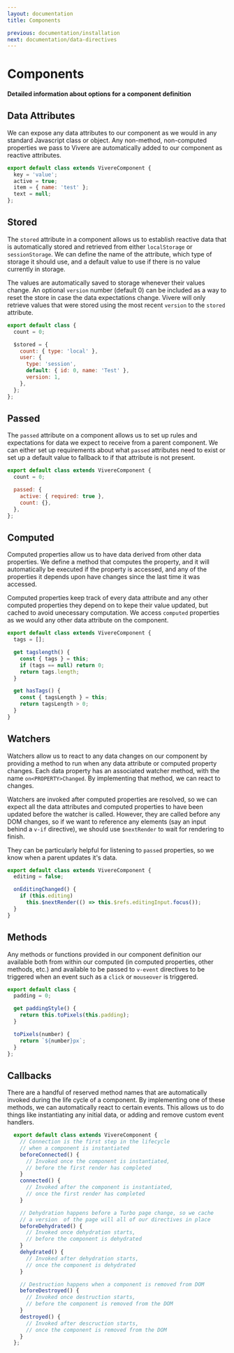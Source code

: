 ```yaml
---
layout: documentation
title: Components

previous: documentation/installation
next: documentation/data-directives
---
```


# Components

#### Detailed information about options for a component definition

## Data Attributes

We can expose any data attributes to our component as we would in any standard Javascript class or object. Any non-method, non-computed properties we pass to Vivere are automatically added to our component as reactive attributes.

```js
export default class extends VivereComponent {
  key = 'value';
  active = true;
  item = { name: 'test' };
  text = null;
};
```

## Stored

The `stored` attribute in a component allows us to establish reactive data that is automatically stored and retrieved from either `localStorage` or `sessionStorage`. We can define the name of the attribute, which type of storage it should use, and a default value to use if there is no value currently in storage.

The values are automatically saved to storage whenever their values change. An optional `version` number (default 0) can be included as a way to reset the store in case the data expectations change. Vivere will only retrieve values that were stored using the most recent `version` to the `stored` attribute.

```js
export default class {
  count = 0;

  $stored = {
    count: { type: 'local' },
    user: {
      type: 'session',
      default: { id: 0, name: 'Test' },
      version: 1,
    },
  };
};
```

## Passed

The `passed` attribute on a component allows us to set up rules and expectations for data we expect to receive from a parent component. We can either set up requirements about what `passed` attributes need to exist or set up a default value to fallback to if that attribute is not present.

```js
export default class extends VivereComponent {
  count = 0;

  passed: {
    active: { required: true },
    count: {},
  },
};
```

## Computed

Computed properties allow us to have data derived from other data properties. We define a method that computes the property, and it will automatically be executed if the property is accessed, and any of the properties it depends upon have changes since the last time it was accessed.

Computed properties keep track of every data attribute and any other computed properties they depend on to kepe their value updated, but cached to avoid unecessary computation. We access `computed` properties as we would any other data attribute on the component.

```js
export default class extends VivereComponent {
  tags = [];

  get tagslength() {
    const { tags } = this;
    if (tags == null) return 0;
    return tags.length;
  }

  get hasTags() {
    const { tagsLength } = this;
    return tagsLength > 0;
  }
}
```

## Watchers

Watchers allow us to react to any data changes on our component by providing a method to run when any data attribute or computed property changes. Each data property has an associated watcher method, with the name `on<PROPERTY>Changed`. By implementing that method, we can react to changes.

Watchers are invoked after computed properties are resolved, so we can expect all the data attributes and computed properties to have been updated before the watcher is called. However, they are called before any DOM changes, so if we want to reference any elements (say an input behind a `v-if` directive), we should use `$nextRender` to wait for rendering to finish.

They can be particularly helpful for listening to `passed` properties, so we know when a parent updates it's data.

```js
export default class extends VivereComponent {
  editing = false;

  onEditingChanged() {
    if (this.editing)
      this.$nextRender(() => this.$refs.editingInput.focus());
  }
}
```

## Methods

Any methods or functions provided in our component definition our available both from within our computed (in computed properties, other methods, etc.) and available to be passed to `v-event` directives to be triggered when an event such as a `click` or `mouseover` is triggered.

```js
export default class {
  padding = 0;

  get paddingStyle() {
    return this.toPixels(this.padding);
  }

  toPixels(number) {
    return `${number}px`;
  }
};
```

## Callbacks

There are a handful of reserved method names that are automatically invoked during the life cycle of a component. By implementing one of these methods, we can automatically react to certain events. This allows us to do things like instantiating any initial data, or adding and remove custom event handlers.

```js
  export default class extends VivereComponent {
    // Connection is the first step in the lifecycle
    // when a component is instantiated
    beforeConnected() {
      // Invoked once the component is instantiated,
      // before the first render has completed
    }
    connected() {
      // Invoked after the component is instantiated,
      // once the first render has completed
    }

    // Dehydration happens before a Turbo page change, so we cache
    // a version  of the page will all of our directives in place
    beforeDehydrated() {
      // Invoked once dehydration starts,
      // before the component is dehydrated
    }
    dehydrated() {
      // Invoked after dehydration starts,
      // once the component is dehydrated
    }

    // Destruction happens when a component is removed from DOM
    beforeDestroyed() {
      // Invoked once destruction starts,
      // before the component is removed from the DOM
    }
    destroyed() {
      // Invoked after descruction starts,
      // once the component is removed from the DOM
    }
  };
```
